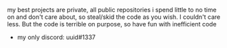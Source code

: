 my best projects are private, all public repositories i spend little to no time on
and don't care about, so steal/skid the code as you wish. I couldn't care less. But the code is terrible on purpose, so have fun with inefficient code

- my only discord: uuid#1337
